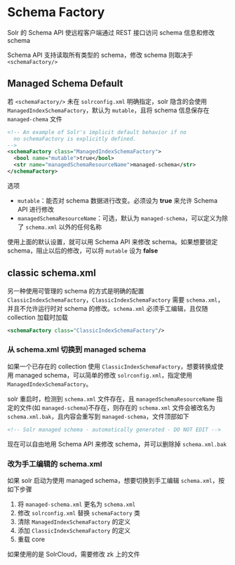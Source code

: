 # Schema Factory

Solr 的 Schema API 使远程客户端通过 REST 接口访问 schema 信息和修改 schema

Schema API 支持读取所有类型的 schema，修改 schema 则取决于 `<schemaFactory/>`

## Managed Schema Default

若 `<schemaFactory/>` 未在 `solrconfig.xml` 明确指定，solr 隐含的会使用 `ManagedIndexSchemaFactory`，默认为 `mutable`，且将 schema 信息保存在 `managed-chema` 文件

```xml
<!-- An example of Solr's implicit default behavior if no
  no schemaFactory is explicitly defined.
-->
<schemaFactory class="ManagedIndexSchemaFactory">
  <bool name="mutable">true</bool>
  <str name="managedSchemaResourceName">managed-schema</str>
</schemaFactory>
```

选项

* `mutable`：能否对 schema 数据进行改变。必须设为 **true** 来允许 Schema API 进行修改
* `managedSchemaResourceName`：可选，默认为 `managed-schema`，可以定义为除了 `schema.xml` 以外的任何名称

使用上面的默认设置，就可以用 Schema API 来修改 schema。如果想要锁定 schema，阻止以后的修改，可以将 `mutable` 设为 **false**

## classic schema.xml

另一种使用可管理的 schema 的方式是明确的配置 `ClassicIndexSchemaFactory`，`ClassicIndexSchemaFactory` 需要 `schema.xml`，并且不允许运行时对 schema 的修改。`schema.xml` 必须手工编辑，且仅随 collection 加载时加载

```xml
<schemaFactory class="ClassicIndexSchemaFactory"/>
```

### 从 schema.xml 切换到 managed schema

如果一个已存在的 collection 使用 `ClassicIndexSchemaFactory`，想要转换成使用 managed schema，可以简单的修改 `solrconfig.xml`，指定使用 `ManagedIndexSchemaFactory`。

solr 重启时，检测到 `schema.xml` 文件存在，且 `managedSchemaResourceName` 指定的文件(如 `managed-schema`)不存在，则存在的 `schema.xml` 文件会被改名为 `schema.xml.bak`，且内容会重写到 `managed-schema`，文件顶部如下

```xml
<!-- Solr managed schema - automatically generated - DO NOT EDIT -->
```

现在可以自由地用 Schema API 来修改 schema，并可以删除掉 `schema.xml.bak`

### 改为手工编辑的 schema.xml

如果 solr 启动为使用 managed schema，想要切换到手工编辑 `schema.xml`，按如下步骤

1. 将 `managed-schema.xml` 更名为 `schema.xml`
2. 修改 `solrconfig.xml` 替换 `schemaFactory` 类
  3. 清除 `ManagedIndexSchemaFactory` 的定义
  4. 添加 `ClassicIndexSchemaFactory` 的定义
5. 重载 core

如果使用的是 SolrCloud，需要修改 zk 上的文件